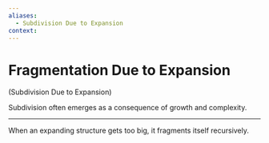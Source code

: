 ```yaml
---
aliases:
  - Subdivision Due to Expansion
context:
---
```


# Fragmentation Due to Expansion

(Subdivision Due to Expansion)

Subdivision often emerges as a consequence of growth and complexity.

---

When an expanding structure gets too big, it fragments itself recursively.
